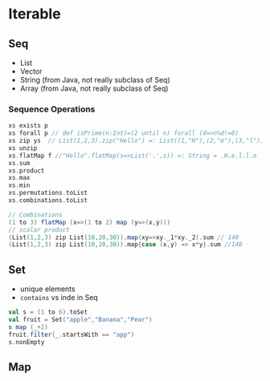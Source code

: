 # Iterable
## Seq
* List
* Vector
* String (from Java, not really subclass of Seq)
* Array (from Java, not really subclass of Seq)

### Sequence Operations
```scala
xs exists p
xs forall p // def isPrime(n:Int)=(2 until n) forall (d=>n%d!=0)
xs zip ys  // List(1,2,3).zip("Hello") =: List((1,"H"),(2,"e"),(3,"l"))
xs unzip
xs.flatMap f //"Hello".flatMap(s=>List('.',s)) =: String = .H.e.l.l.o
xs.sum
xs.product
xs.max
xs.min
xs.permutations.toList
xs.combinations.toList

// Combinations
(1 to 3) flatMap (x=>(1 to 2) map (y=>(x,y)))
// scalar product
(List(1,2,3) zip List(10,20,30)).map(xy=>xy._1*xy._2).sum // 140
(List(1,2,3) zip List(10,20,30)).map{case (x,y) => x*y}.sum //140
```
## Set
* unique elements
* ```contains``` vs inde in Seq
```scala
val s = (1 to 6).toSet
val fruit = Set("apple","Banana","Pear")
s map (_+2)
fruit.filter(_.startsWith == "app")
s.nonEmpty
```

## Map
